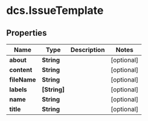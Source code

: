 # dcs.IssueTemplate

## Properties
Name | Type | Description | Notes
------------ | ------------- | ------------- | -------------
**about** | **String** |  | [optional] 
**content** | **String** |  | [optional] 
**fileName** | **String** |  | [optional] 
**labels** | **[String]** |  | [optional] 
**name** | **String** |  | [optional] 
**title** | **String** |  | [optional] 
